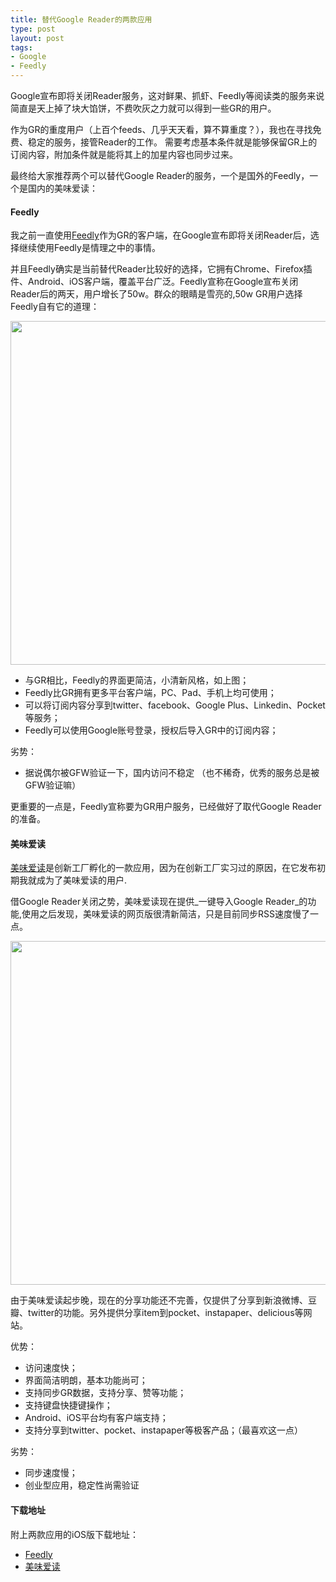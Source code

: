 ```yaml
--- 
title: 替代Google Reader的两款应用
type: post
layout: post
tags: 
- Google
- Feedly
---
```


Google宣布即将关闭Reader服务，这对鲜果、抓虾、Feedly等阅读类的服务来说简直是天上掉了块大馅饼，不费吹灰之力就可以得到一些GR的用户。

作为GR的重度用户（上百个feeds、几乎天天看，算不算重度？），我也在寻找免费、稳定的服务，接管Reader的工作。
需要考虑基本条件就是能够保留GR上的订阅内容，附加条件就是能将其上的加星内容也同步过来。

最终给大家推荐两个可以替代Google Reader的服务，一个是国外的Feedly，一个是国内的美味爱读：

#### Feedly

我之前一直使用[Feedly](http://www.feedly.com)作为GR的客户端，在Google宣布即将关闭Reader后，选择继续使用Feedly是情理之中的事情。

并且Feedly确实是当前替代Reader比较好的选择，它拥有Chrome、Firefox插件、Android、iOS客户端，覆盖平台广泛。Feedly宣称在Google宣布关闭Reader后的两天，用户增长了50w。群众的眼睛是雪亮的,50w GR用户选择Feedly自有它的道理：

<image src="https://lh4.googleusercontent.com/-Mj9DBUzZQKw/UUf23BK7mNI/AAAAAAAAF6A/vWhT6PGoXRU/s1237/%E5%B1%8F%E5%B9%95%E5%BF%AB%E7%85%A7+2013-03-19+%E4%B8%8A%E5%8D%8811.46.31.jpg" width="550"></image>

+ 与GR相比，Feedly的界面更简洁，小清新风格，如上图；
+ Feedly比GR拥有更多平台客户端，PC、Pad、手机上均可使用；
+ 可以将订阅内容分享到twitter、facebook、Google Plus、Linkedin、Pocket等服务；
+ Feedly可以使用Google账号登录，授权后导入GR中的订阅内容；

劣势：
+ 据说偶尔被GFW验证一下，国内访问不稳定
（也不稀奇，优秀的服务总是被GFW验证嘛）

更重要的一点是，Feedly宣称要为GR用户服务，已经做好了取代Google Reader的准备。

#### 美味爱读

[美味爱读](www.readwise.net)是创新工厂孵化的一款应用，因为在创新工厂实习过的原因，在它发布初期我就成为了美味爱读的用户.

借Google Reader关闭之势，美味爱读现在提供_一键导入Google Reader_的功能,使用之后发现，美味爱读的网页版很清新简洁，只是目前同步RSS速度慢了一点。

<image width="550" src="https://lh5.googleusercontent.com/-qMjmEhVW3u4/UUgCDcuka9I/AAAAAAAAF6g/yF2Q0XIA4OY/s1185/%E5%B1%8F%E5%B9%95%E5%BF%AB%E7%85%A7+2013-03-19+%E4%B8%8B%E5%8D%882.12.51.jpg"></image>

由于美味爱读起步晚，现在的分享功能还不完善，仅提供了分享到新浪微博、豆瓣、twitter的功能。另外提供分享item到pocket、instapaper、delicious等网站。

优势：

+ 访问速度快；
+ 界面简洁明朗，基本功能尚可；
+ 支持同步GR数据，支持分享、赞等功能；
+ 支持键盘快捷键操作；
+ Android、iOS平台均有客户端支持；
+ 支持分享到twitter、pocket、instapaper等极客产品；（最喜欢这一点）

劣势：

+ 同步速度慢；
+ 创业型应用，稳定性尚需验证

#### 下载地址
附上两款应用的iOS版下载地址：

+ [Feedly](https://itunes.apple.com/cn/app/feedly-your-google-reader/id396069556)
+ [美味爱读](https://itunes.apple.com/us/app/mei-wei-ai-du/id571845029)